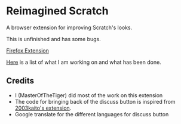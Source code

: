 # Reimagined Scratch
A browser extension for improving Scratch's looks.

This is unfinished and has some bugs. 

[Firefox Extension](https://addons.mozilla.org/en-US/firefox/addon/reimagined-scratch/)

[Here](https://github.com/MasterOfTheTiger/reimagine-scratch/projects/) is a list of what I am working on and what has been done. 


## Credits
- I (MasterOfTheTiger) did most of the work on this extension
- The code for bringing back of the discuss button is inspired from [2003kaito's extension](https://addons.mozilla.org/en-US/firefox/addon/bring_it_back/).
- Google translate for the different languages for discuss button